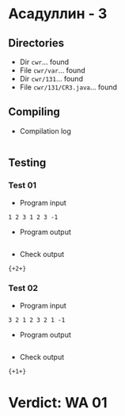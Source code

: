 # Асадуллин - 3
## Directories
- Dir `cwr`... found
- File `cwr/var`... found
- Dir `cwr/131`... found
- File `cwr/131/CR3.java`... found
## Compiling
- Compilation log
```

```
## Testing
### Test 01
- Program input
```
1 2 3 1 2 3 -1

```
- Program output
```

```
- Check output
```
{+2+}

```
### Test 02
- Program input
```
3 2 1 2 3 2 1 -1

```
- Program output
```

```
- Check output
```
{+1+}

```
# Verdict: WA 01
